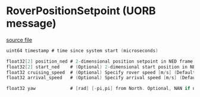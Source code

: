 # RoverPositionSetpoint (UORB message)



[source file](https://github.com/PX4/PX4-Autopilot/blob/main/msg/RoverPositionSetpoint.msg)

```c
uint64 timestamp # time since system start (microseconds)

float32[2] position_ned # 2-dimensional position setpoint in NED frame [m]
float32[2] start_ned	# (Optional) 2-dimensional start position in NED frame used to define the line that the rover will track to position_ned [m] (Defaults to vehicle position)
float32 cruising_speed  # (Optional) Specify rover speed [m/s] (Defaults to maximum speed)
float32 arrival_speed   # (Optional) Specify arrival speed [m/s] (Defaults to zero)

float32 yaw             # [rad] [-pi,pi] from North. Optional, NAN if not set. Mecanum only. (Defaults to vehicle yaw)

```
